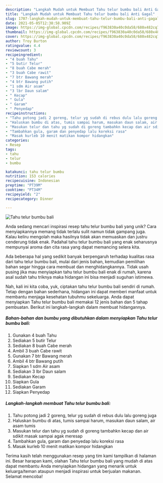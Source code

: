 ```yaml
---
description: "Langkah Mudah untuk Membuat Tahu telur bumbu bali Anti Gagal"
title: "Langkah Mudah untuk Membuat Tahu telur bumbu bali Anti Gagal"
slug: 1707-langkah-mudah-untuk-membuat-tahu-telur-bumbu-bali-anti-gagal
date: 2021-05-05T12:38:58.909Z
image: https://img-global.cpcdn.com/recipes/f963830a40c0da58/680x482cq70/tahu-telur-bumbu-bali-foto-resep-utama.jpg
thumbnail: https://img-global.cpcdn.com/recipes/f963830a40c0da58/680x482cq70/tahu-telur-bumbu-bali-foto-resep-utama.jpg
cover: https://img-global.cpcdn.com/recipes/f963830a40c0da58/680x482cq70/tahu-telur-bumbu-bali-foto-resep-utama.jpg
author: Troy Burton
ratingvalue: 4.4
reviewcount: 3
recipeingredient:
- "4 buah Tahu"
- "5 butir Telur"
- "8 buah Cabe merah"
- "3 buah Cabe rawit"
- "7 btr Bawang merah"
- "4 btr Bawang putih"
- "1 sdm Air asam"
- "3 lbr Daun salam"
- " Kecap"
- " Gula"
- " Garam"
- " Penyedap"
recipeinstructions:
- "Tahu potong jadi 2 goreng, telur yg sudah di rebus dulu lalu goreng juga"
- "Haluskan bumbu di atas, tumis sampai harum, masukan daun salam, air asam tumis"
- "Masukan telur dan tahu yg sudah di goreng tambahkn kecap dan air sdikit masak sampai agak meresap"
- "Tambahkan gula, garam dan penyedap lalu koreksi rasa"
- "Masak kurleb 10 menit matikan kompor hidangkan"
categories:
- Resep
tags:
- tahu
- telur
- bumbu

katakunci: tahu telur bumbu 
nutrition: 153 calories
recipecuisine: Indonesian
preptime: "PT39M"
cooktime: "PT34M"
recipeyield: "2"
recipecategory: Dinner

---
```



![Tahu telur bumbu bali](https://img-global.cpcdn.com/recipes/f963830a40c0da58/680x482cq70/tahu-telur-bumbu-bali-foto-resep-utama.jpg)

Anda sedang mencari inspirasi resep tahu telur bumbu bali yang unik? Cara menyiapkannya memang tidak terlalu sulit namun tidak gampang juga. Kalau keliru mengolah maka hasilnya tidak akan memuaskan dan justru cenderung tidak enak. Padahal tahu telur bumbu bali yang enak seharusnya mempunyai aroma dan cita rasa yang dapat memancing selera kita.



Ada beberapa hal yang sedikit banyak berpengaruh terhadap kualitas rasa dari tahu telur bumbu bali, mulai dari jenis bahan, kemudian pemilihan bahan segar hingga cara membuat dan menghidangkannya. Tidak usah pusing jika mau menyiapkan tahu telur bumbu bali enak di rumah, karena asal sudah tahu triknya maka hidangan ini bisa menjadi suguhan istimewa.


Nah, kali ini kita coba, yuk, ciptakan tahu telur bumbu bali sendiri di rumah. Tetap dengan bahan sederhana, hidangan ini dapat memberi manfaat untuk membantu menjaga kesehatan tubuhmu sekeluarga. Anda dapat menyiapkan Tahu telur bumbu bali memakai 12 jenis bahan dan 5 tahap pembuatan. Berikut ini langkah-langkah dalam membuat hidangannya.

<!--inarticleads1-->

##### Bahan-bahan dan bumbu yang dibutuhkan dalam menyiapkan Tahu telur bumbu bali:

1. Gunakan 4 buah Tahu
1. Sediakan 5 butir Telur
1. Sediakan 8 buah Cabe merah
1. Ambil 3 buah Cabe rawit
1. Gunakan 7 btr Bawang merah
1. Ambil 4 btr Bawang putih
1. Siapkan 1 sdm Air asam
1. Sediakan 3 lbr Daun salam
1. Sediakan  Kecap
1. Siapkan  Gula
1. Sediakan  Garam
1. Siapkan  Penyedap




<!--inarticleads2-->

##### Langkah-langkah membuat Tahu telur bumbu bali:

1. Tahu potong jadi 2 goreng, telur yg sudah di rebus dulu lalu goreng juga
1. Haluskan bumbu di atas, tumis sampai harum, masukan daun salam, air asam tumis
1. Masukan telur dan tahu yg sudah di goreng tambahkn kecap dan air sdikit masak sampai agak meresap
1. Tambahkan gula, garam dan penyedap lalu koreksi rasa
1. Masak kurleb 10 menit matikan kompor hidangkan




Terima kasih telah menggunakan resep yang tim kami tampilkan di halaman ini. Besar harapan kami, olahan Tahu telur bumbu bali yang mudah di atas dapat membantu Anda menyiapkan hidangan yang menarik untuk keluarga/teman ataupun menjadi inspirasi untuk berjualan makanan. Selamat mencoba!
